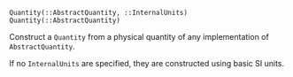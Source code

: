 ```
Quantity(::AbstractQuantity, ::InternalUnits)
Quantity(::AbstractQuantity)
```

Construct a `Quantity` from a physical quantity of any implementation of `AbstractQuantity`.

If no `InternalUnits` are specified, they are constructed using basic SI units.
